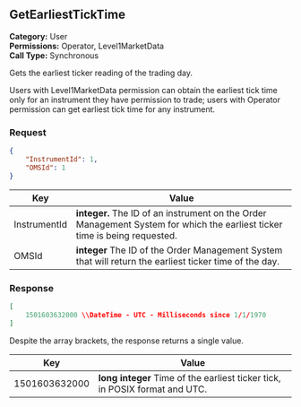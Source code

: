 ## GetEarliestTickTime

**Category:** User<br />**Permissions:** Operator, Level1MarketData<br />**Call Type:** Synchronous

Gets the earliest ticker reading of the trading day.

Users with Level1MarketData permission can obtain the earliest tick time only for an instrument they have permission to trade; users with Operator permission can get earliest tick time for any instrument.

### Request

```json
{
    "InstrumentId": 1,
    "OMSId": 1
}
```

| Key          | Value                                                        |
| ------------ | ------------------------------------------------------------ |
| InstrumentId | **integer.** The ID of an instrument on the Order Management System for which the earliest ticker time is being requested. |
| OMSId        | **integer** The ID of the Order Management System that will return the earliest ticker time of the day. |

### Response

```json
[
    1501603632000 \\DateTime - UTC - Milliseconds since 1/1/1970 
]
```

Despite the array brackets, the response returns a single value.

| Key           | Value                                                        |
| ------------- | ------------------------------------------------------------ |
| 1501603632000 | **long integer** Time of the earliest ticker tick, in POSIX format and UTC. |


